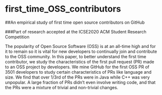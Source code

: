 # first_time_OSS_contributors
##An empirical study of first time open source contributors on GitHub

###Part of research accepted at the ICSE2020 ACM Student Research Competition

The popularity of Open Source Software (OSS) is at an all-time high and for it to remain so it is vital for new developers to continually join and contribute to the OSS community. In this paper, to better understand the first time contributor, we study the characteristics of the first pull request (PR) made to an OSS project by developers. We mine GitHub for the first OSS PR of 3501 developers to study certain characteristics of PRs like language and size. We find that over 1/3rd of the PRs were in Java while C++ was very unpopular. A large fraction of PRs didn’t even involve writing code, and that the PRs were a mixture of trivial and non-trivial changes.
